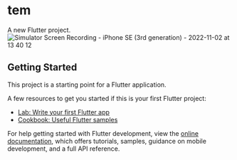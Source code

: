 # tem

A new Flutter project.
![Simulator Screen Recording - iPhone SE (3rd generation) - 2022-11-02 at 13 40 12](https://user-images.githubusercontent.com/96089446/199435425-a610e62c-476b-4660-a85f-2dffbe351aec.gif)

## Getting Started

This project is a starting point for a Flutter application.

A few resources to get you started if this is your first Flutter project:

- [Lab: Write your first Flutter app](https://docs.flutter.dev/get-started/codelab)
- [Cookbook: Useful Flutter samples](https://docs.flutter.dev/cookbook)

For help getting started with Flutter development, view the
[online documentation](https://docs.flutter.dev/), which offers tutorials,
samples, guidance on mobile development, and a full API reference.
